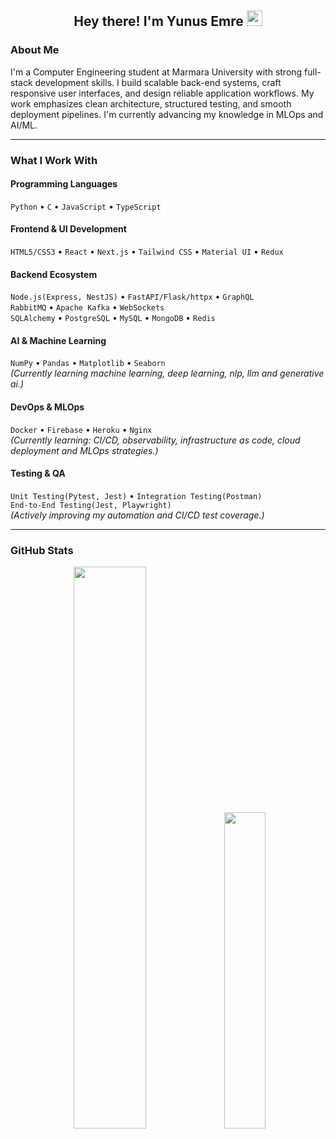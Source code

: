 <h2 align="center">Hey there! I'm Yunus Emre <img src="https://github.com/yunustechin/yunustechin/blob/master/Hi.gif" width="25"></h2>

### About Me

I'm a Computer Engineering student at Marmara University with strong full-stack development skills. I build scalable back-end systems, craft responsive user interfaces, and design reliable application workflows. My work emphasizes clean architecture, structured testing, and smooth deployment pipelines. I'm currently advancing my knowledge in MLOps and AI/ML.

---

### What I Work With

#### Programming Languages
`Python` • `C` • `JavaScript` • `TypeScript`

#### Frontend & UI Development
`HTML5/CSS3` • `React` • `Next.js` • `Tailwind CSS` • `Material UI` • `Redux`     

#### Backend Ecosystem
`Node.js(Express, NestJS)` • `FastAPI/Flask/httpx` • `GraphQL`   
`RabbitMQ` • `Apache Kafka` • `WebSockets`         
`SQLAlchemy` • `PostgreSQL` • `MySQL` • `MongoDB` • `Redis`   

#### AI & Machine Learning
`NumPy` • `Pandas` • `Matplotlib` • `Seaborn`    
*(Currently learning machine learning, deep learning, nlp, llm and generative ai.)*

#### DevOps & MLOps
`Docker` • `Firebase` • `Heroku` • `Nginx`    
*(Currently learning: CI/CD, observability, infrastructure as code, cloud deployment and MLOps strategies.)*

#### Testing & QA
`Unit Testing(Pytest, Jest)` • `Integration Testing(Postman)`      
`End-to-End Testing(Jest, Playwright)`  
*(Actively improving my automation and CI/CD test coverage.)*


---

### GitHub Stats

<p align="center">
  <img src="https://github-readme-stats.vercel.app/api?username=yunustechin&show_icons=true&theme=dark&count_private=true&hide_border=true" width="48%"/>
  <img src="https://github-readme-stats.vercel.app/api/top-langs/?username=yunustechin&layout=compact&theme=dark&hide_border=true" width="36%"/>
</p>
